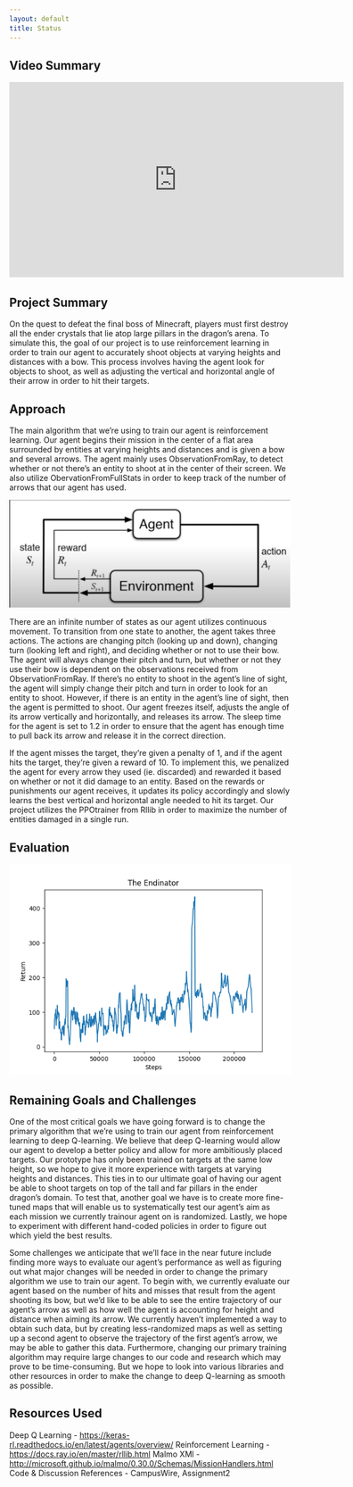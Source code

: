 ```yaml
---
layout: default
title: Status
---
```

## Video Summary

<iframe width="600" height="350" src="https://www.youtube.com/watch?v=5POyuojgjSk&feature=youtu.be" frameborder="0" allow="accelerometer; autoplay; encrypted-media; gyroscope; picture-in-picture" allowfullscreen></iframe>

## Project Summary

On the quest to defeat the final boss of Minecraft, players must first destroy all the ender crystals that lie atop large 
pillars in the dragon’s arena. To simulate this, the goal of our project is to use reinforcement learning in order to train 
our agent to accurately shoot objects at varying heights and distances with a bow. This process involves having the agent look 
for objects to shoot, as well as adjusting the vertical and horizontal angle of their arrow in order to hit their targets. 

## Approach

The main algorithm that we’re using to train our agent is reinforcement learning. Our agent begins their mission in the center 
of a flat area surrounded by entities at varying heights and distances and is given a bow and several arrows. The agent mainly 
uses ObservationFromRay, to detect whether or not there’s an entity to shoot at in the center of their screen. We also utilize 
ObervationFromFullStats in order to keep track of the number of arrows that our agent has used.

![](rl.png)

There are an infinite number of states as our agent utilizes continuous movement. To transition from one state to another, the agent
takes three actions. The actions are changing pitch (looking up and down), changing turn (looking left and right), and deciding whether
or not to use their bow. The agent will always change their pitch and turn, but whether or not they use their bow is dependent on 
the observations received from ObservationFromRay. If there’s no entity to shoot in the agent’s line of sight, the agent will simply 
change their pitch and turn in order to look for an entity to shoot. However, if there is an entity in the agent’s line of sight, then 
the agent is permitted to shoot. Our agent freezes itself, adjusts the angle of its arrow vertically and horizontally, and releases its 
arrow. The sleep time for the agent is set to 1.2 in order to ensure that the agent has enough time to pull back its arrow and release 
it in the correct direction.

If the agent misses the target, they’re given a penalty of 1, and if the agent hits the target, they’re given a reward of 10. To implement
this, we penalized the agent for every arrow they used (ie. discarded) and rewarded it based on whether or not it did damage to an entity. 
Based on the rewards or punishments our agent receives, it updates its policy accordingly and slowly learns the best vertical and horizontal 
angle needed to hit its target. Our project utilizes the PPOtrainer from Rllib in order to maximize the number of entities damaged in a single run. 

## Evaluation

![](graph.png)

## Remaining Goals and Challenges

One of the most critical goals we have going forward is to change the primary algorithm that we’re using to train our agent from 
reinforcement learning to deep Q-learning. We believe that deep Q-learning would allow our agent to develop a better policy and allow 
for more ambitiously placed targets. Our prototype has only been trained on targets at the same low height, so we hope to give it 
more experience with targets at varying heights and distances. This ties in to our ultimate goal of having our agent be able to shoot 
targets on top of the tall and far pillars in the ender dragon’s domain. To test that, another goal we have is to create more fine-tuned 
maps that will enable us to systematically test our agent’s aim as each mission we currently trainour agent on is randomized. Lastly, 
we hope to experiment with different hand-coded policies in order to figure out which yield the best results.

Some challenges we anticipate that we’ll face in the near future include finding more ways to evaluate our agent’s performance as well as 
figuring out what major changes will be needed in order to change the primary algorithm we use to train our agent. To begin with, we currently
evaluate our agent based on the number of hits and misses that result from the agent shooting its bow, but we’d like to be able to see the 
entire trajectory of our agent’s arrow as well as how well the agent is accounting for height and distance when aiming its arrow. We currently 
haven’t implemented a way to obtain such data, but by creating less-randomized maps as well as setting up a second agent to observe the trajectory 
of the first agent’s arrow, we may be able to gather this data. Furthermore, changing our primary training algorithm may require large changes to 
our code and research which may prove to be time-consuming.  But we hope to look into various libraries and other resources in order to make the 
change to deep Q-learning as smooth as possible.

## Resources Used

Deep Q Learning - https://keras-rl.readthedocs.io/en/latest/agents/overview/
Reinforcement Learning - https://docs.ray.io/en/master/rllib.html
Malmo XMl - http://microsoft.github.io/malmo/0.30.0/Schemas/MissionHandlers.html
Code & Discussion References - CampusWire, Assignment2
